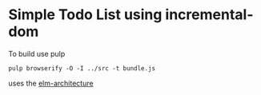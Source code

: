 # Simple Todo List using incremental-dom

To build use pulp
````
pulp browserify -O -I ../src -t bundle.js
````

uses the [elm-architecture](https://github.com/evancz/elm-architecture-tutorial)
